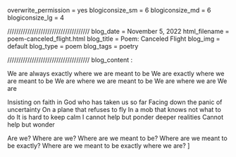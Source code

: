 overwrite_permission = yes
blogiconsize_sm = 6
blogiconsize_md = 6
blogiconsize_lg = 4

/////////////////////////////////////
blog_date = November 5, 2022
html_filename = poem-canceled_flight.html
blog_title = Poem: Canceled Flight
blog_img = default
blog_type = poem
blog_tags = poetry

/////////////////////////////////////
blog_content : 

We are always exactly where we are meant to be
We are exactly where we are meant to be
We are where we are meant to be
We are where we are
We are

Insisting on faith in God who has taken us so far 
Facing down the panic of uncertainty
On a plane that refuses to fly
In a mob that knows not what to do
It is hard to keep calm
I cannot help but ponder deeper realities
Cannot help but wonder

Are we?
Where are we?
Where are we meant to be?
Where are we meant to be exactly?
Where are we meant to be exactly where we are?
]


